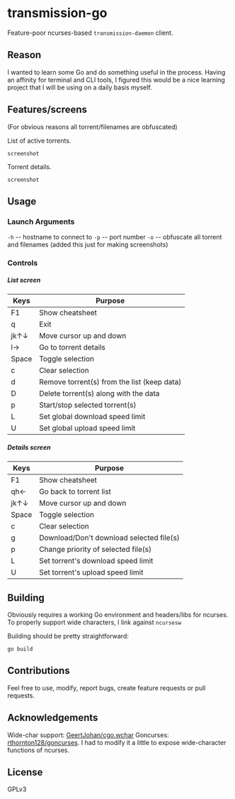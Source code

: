 # transmission-go

Feature-poor ncurses-based `transmission-daemon` client.

## Reason

I wanted to learn some Go and do something useful in the process. Having an affinity for terminal and CLI tools, I figured this would be a nice learning project that I will be using on a daily basis myself.

## Features/screens

(For obvious reasons all torrent/filenames are obfuscated)

List of active torrents.

`screenshot`

Torrent details.

`screenshot`

## Usage

### Launch Arguments

`-h` -- hostname to connect to
`-p` -- port number
`-o` -- obfuscate all torrent and filenames (added this just for making screenshots)

### Controls

##### List screen

| Keys  | Purpose |
|-------|---------|
| F1    | Show cheatsheet |
| q     | Exit |
| jk↑↓  | Move cursor up and down |
| l→    | Go to torrent details |
| Space | Toggle selection |
| c     | Clear selection |
| d     | Remove torrent(s) from the list (keep data) |
| D     | Delete torrent(s) along with the data |
| p     | Start/stop selected torrent(s) |
| L     | Set global download speed limit |
| U     | Set global upload speed limit |

##### Details screen

| Keys  | Purpose |
|-------|---------|
| F1    | Show cheatsheet |
| qh←   | Go back to torrent list |
| jk↑↓  | Move cursor up and down |
| Space | Toggle selection |
| c     | Clear selection |
| g     | Download/Don't download selected file(s) |
| p     | Change priority of selected file(s) |
| L     | Set torrent's download speed limit |
| U     | Set torrent's upload speed limit |

## Building

Obviously requires a working Go environment and headers/libs for ncurses. To properly support wide characters, I link against `ncursesw`

Building should be pretty straightforward:
```
go build
```

## Contributions

Feel free to use, modify, report bugs, create feature requests or pull requests.

## Acknowledgements

Wide-char support: [GeertJohan/cgo.wchar](https://github.com/GeertJohan/cgo.wchar)
Goncurses: [rthornton128/goncurses](https://github.com/rthornton128/goncurses). I had to modify it a little to expose wide-character functions of ncurses.

## License

GPLv3
